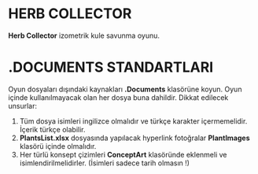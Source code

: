 # HERB COLLECTOR
**Herb Collector** izometrik kule savunma oyunu.
# .DOCUMENTS STANDARTLARI
Oyun dosyaları dışındaki kaynakları **.Documents** klasörüne koyun. Oyun içinde kullanılmayacak olan her dosya buna dahildir.
Dikkat edilecek unsurlar:
1. Tüm dosya isimleri ingilizce olmalıdır ve türkçe karakter içermemelidir. İçerik türkçe olabilir.
2. **PlantsList.xlsx** dosyasında yapılacak hyperlink fotoğralar **PlantImages** klasörü içinde olmalıdır.
3. Her türlü konsept çizimleri **ConceptArt** klasöründe eklenmeli ve isimlendirilmelidirler. (İsimleri sadece tarih olmasın !)
